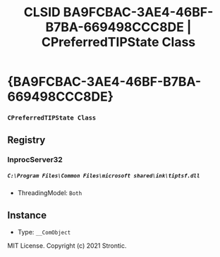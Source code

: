 ﻿---
title: "CLSID BA9FCBAC-3AE4-46BF-B7BA-669498CCC8DE | CPreferredTIPState Class"
excerpt: What is COM-Object CLSID BA9FCBAC-3AE4-46BF-B7BA-669498CCC8DE?
---

# {BA9FCBAC-3AE4-46BF-B7BA-669498CCC8DE}

### `CPreferredTIPState Class`

## Registry


### InprocServer32

##### `C:\Program Files\Common Files\microsoft shared\ink\tiptsf.dll`
* ThreadingModel: `Both`

## Instance

* Type: `__ComObject`

MIT License. Copyright (c) 2021 Strontic.


